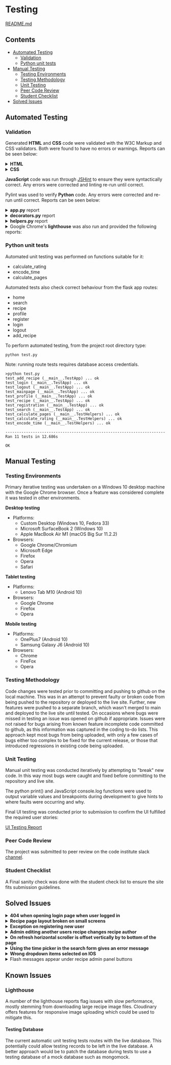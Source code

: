 # Testing

[README.md](README.md)

## Contents

- [Automated Testing](#Automated-Testing)
  - [Validation](#Validation)
  - [Python unit tests](#Python-unit-tests)
- [Manual Testing](#Manual-Testing)
  - [Testing Environments](#Testing-Environments)
  - [Testing Methodology](#Testing-Methodology)
  - [Unit Testing](#Unit-Testing)
  - [Peer Code Review](#Peer-Code-Review)
  - [Student Checklist](#Student-Checklist)
- [Solved Issues](#Solved-Issues)

## Automated Testing

### Validation

Generated **HTML** and **CSS** code were validated with the W3C Markup and CSS validators. Both were found to have no errors or warnings. Reports can be seen below:

<details>
<summary><b>HTML</b></summary>

- [Home page](dev/tests/html/home_page-validation_report.pdf)
- [Login page](dev/tests/html/login_page-validation_report.pdf)
- [Recipe page](dev/tests/html/recipe_page-validation_report.pdf)
- [Add recipe page](dev/tests/html/add_recipe_page-validation_report.pdf)
- [Edit recipe page](dev/tests/html/edit_recipe_page-validation_report.pdf)
- [Profile page](dev/tests/html/profile_page-validation_report.pdf)
- [Search page](dev/tests/html/search_page-validation_report.pdf)
</details>

<details>
<summary><b>CSS</b></summary>

- [style.css](dev/tests/css/style_css-validation_report.pdf) - Global style sheet
- [login.css](dev/tests/css/login_css-validation_report.pdf) - Login page style sheet
- [recipe.css](dev/tests/css/recipe_css-validation_report.pdf) - Recipe and add/edit recipe pages style sheet
- [search.css](dev/tests/css/search_css-validation_report.pdf) - Search page style sheet
</details>

**JavaScript** code was run through [JSHint](https://jshint.com/) to ensure they were syntactically correct. Any errors were corrected and linting re-run until correct.

Pylint was used to verify **Python** code. Any errors were corrected and re-run until correct. Reports can be seen below:

<details>
<summary><b>app.py</b> report</summary>

```console output
************* Module app
app.py:17:4: W0611: Unused import env (unused-import)

------------------------------------------------------------------

Your code has been rated at 9.95/10 (previous run: 9.95/10, +0.00)
```
[app report](dev/tests/pylint/app_report.txt)

A warning regarding unused-imports remains as the linter is unable to recognise the use of variables in env.py.

</details>

<details>
<summary><b>decorators.py</b> report</summary>

```console output

--------------------------------------------------------------------

Your code has been rated at 10.00/10 (previous run: 10.00/10, +0.00)
```
[decorators report](dev/tests/pylint/decorators_report.txt)

</details>

<details>
<summary><b>helpers.py</b> report</summary>

```console output

--------------------------------------------------------------------

Your code has been rated at 10.00/10 (previous run: 10.00/10, +0.00)
```

[helpers report](dev/tests/pylint/helpers_report.txt)

</details>



<details>

<summary>Google Chrome's <b>lighthouse</b> was also run and provided the following reports:</summary>

Home page

- [Mobile](dev/tests/lighthouse/homepage(mobile).pdf)
- [Desktop](dev/tests/lighthouse/homepage(desktop).pdf)

login page

- [Mobile](dev/tests/lighthouse/loginpage(mobile).pdf)
- [Desktop](dev/tests/lighthouse/loginpage(desktop).pdf)

recipe page

- [Mobile](dev/tests/lighthouse/recipepage(mobile).pdf)
- [Desktop](dev/tests/lighthouse/recipepage(desktop).pdf)

edit recipe page

- [Mobile](dev/tests/lighthouse/editrecipepage(mobile).pdf)
- [Desktop](dev/tests/lighthouse/editrecipepage(desktop).pdf)

profile page

- [Mobile](dev/tests/lighthouse/profilepage(mobile).pdf)
- [Desktop](dev/tests/lighthouse/profilepage(desktop).pdf)

search page

- [Mobile](dev/tests/lighthouse/searchpage(mobile).pdf)
- [Desktop](dev/tests/lighthouse/searchpage(desktop).pdf)

</details>



### Python unit tests

Automated unit testing was performed on functions suitable for it:

- calculate_rating
- encode_time
- calculate_pages

Automated tests also check correct behaviour from the flask app routes:

- home
- search
- recipe
- profile
- register
- login
- logout
- add_recipe

To perform automated testing, from the project root directory type:

`python test.py`

Note: running route tests requires database access credentials.

```
>python test.py
test_add_recipe (__main__.TestApp) ... ok
test_login (__main__.TestApp) ... ok
test_logout (__main__.TestApp) ... ok
test_mainpage (__main__.TestApp) ... ok
test_profile (__main__.TestApp) ... ok
test_recipe (__main__.TestApp) ... ok
test_registration (__main__.TestApp) ... ok
test_search (__main__.TestApp) ... ok
test_calculate_pages (__main__.TestHelpers) ... ok
test_calculate_rating (__main__.TestHelpers) ... ok
test_encode_time (__main__.TestHelpers) ... ok

----------------------------------------------------------------------
Ran 11 tests in 12.686s

OK
```

## Manual Testing

### Testing Environments

Primary iterative testing was undertaken on a Windows 10 desktop machine with the Google Chrome browser. Once a feature was considered complete it was tested in other environments.

**Desktop testing**

- Platforms:
  - Custom Desktop (Windows 10, Fedora 33)
  - Microsoft SurfaceBook 2 (Windows 10)
  - Apple MacBook Air M1 (macOS Big Sur 11.2.2)
- Browsers:
  - Google Chrome/Chromium
  - Microsoft Edge
  - Firefox
  - Opera
  - Safari

**Tablet testing**

- Platforms:
  - Lenovo Tab M10 (Android 10)
- Browsers:
  - Google Chrome
  - Firefox
  - Opera

**Mobile testing**

- Platforms:
  - OnePlus7 (Android 10)
  - Samsung Galaxy J6 (Android 10)
- Browsers:
  - Chrome
  - FireFox
  - Opera

### Testing Methodology

Code changes were tested prior to committing and pushing to github on the local machine. This was in an attempt to prevent faulty or broken code from being pushed to the repository or deployed to the live site. Further, new features were pushed to a separate branch, which wasn't merged to main and deployed to the live site until tested. On occasions where bugs were missed in testing an issue was opened on github if appropriate. Issues were not raised for bugs arising from known feature incomplete code committed to github, as this information was captured in the coding to-do lists. This approach kept most bugs from being uploaded, with only a few cases of bugs either too complex to be fixed for the current release, or those that introduced regressions in existing code being uploaded.

### Unit Testing

Manual unit testing was conducted iteratively by attempting to "break" new code. In this way most bugs were caught and fixed before committing to the repository and live site.

The python print() and JavaScript console.log functions were used to output variable values and breakpoints during development to give hints to where faults were occurring and why.

Final UI testing was conducted prior to submission to confirm the UI fulfilled the required user stories:

[UI Testing Report](dev/tests/uitesting.pdf)

### Peer Code Review

The project was submitted to peer review on the code institute slack [channel](https://code-institute-room.slack.com/archives/CGWQJQKC5/p1616189018032700).

### Student Checklist

A Final sanity check was done with the student check list to ensure the site fits submission guidelines.

## Solved Issues

<details>
<summary><b>404 when opening login page when user logged in</b></summary>

[Link](https://github.com/seanyoung247/Plum/issues/5). If a user is already logged in and tries to open the login page the website raises a 404 error.

**Cause**

Missing url_for in redirect

**Resolution**

[Fix: Fixes 404 error from login page when user already logged in](https://github.com/seanyoung247/Plum/commit/48d99c929fc639fb840b948ceb74c05125b0ff3c)
</details>

<details>
<summary><b>Recipe page layout broken on small screens</b></summary>

[Link](https://github.com/seanyoung247/Plum/issues/6). Page layout breaks when using Google Chrome's responsive layout test.

**Cause**

Fault in either Google Chrome or Materialize.

**Resolution**

Not applicable.
</details>

<details>
<summary><b>Exception on registering new user</b></summary>

[Link](https://github.com/seanyoung247/Plum/issues/7). Exception raised when registering new user.

**Cause**

User not being added properly to session cookie after registration.

**Resolution**

[Fix: Fixes exception on registering new user](https://github.com/seanyoung247/Plum/commit/715e6082fe0249b77427f4768a93af4d3bb59e8d)
</details>

<details>
<summary><b> Admin editing another users recipe changes recipe author</b></summary>

[Link](https://github.com/seanyoung247/Plum/issues/13). Admin user overwrites original author field.

**Cause**

Author field overwritten when updating recipe record

**Resolution**

[Fix: Prevents overwriting author when editing a recipe](https://github.com/seanyoung247/Plum/commit/769cca4aee720263c1868fa3bc02b0d66a1b8226)
</details>

<details>
<summary><b>On refresh horizontal scroller is offset vertically by to bottom of the page</b></summary>

[Link](https://github.com/seanyoung247/Plum/issues/15). Firefox offsets contents.

**Cause**

Scroll-item being set to 100% height.

**Resolution**

[Fix: Fixes firefox layout issue of horizontal scroller](https://github.com/seanyoung247/Plum/commit/00b358e11f80abb1bfb0b158ce4d1775b60360ac)
</details>

<details>
<summary><b>Using the time picker in the search form gives an error message</b></summary>
[Link](https://github.com/seanyoung247/Plum/issues/32). The following error is displayed in the console when using the time-picker component:
`[Intervention] Unable to preventDefault inside passive event listener due to target being treated as passive.`
**Cause**

Appears to be issue within materialize. Possibly using a passive scroll event listener.

**Resolution**

Not Applicable
</details>

<details>
<summary><b>Wrong dropdown items selected on IOS</b></summary>

[Link](https://github.com/seanyoung247/Plum/issues/37). Materialize select control selects incorrect options when using IOS.

**Cause**

Appears to be a materialize bug. Missed as no IOS hardware was available for testing, problem doesn't seem to appear when using browser stack.

**Resolution**

Converted select items to system default with custom styling to fit site design. Fixed in commit [c9174f2](https://github.com/seanyoung247/Plum/commit/c9174f2b7a4b7b288d8bfe2bed99c0809cd60aa3).

</details>

<details>
<summary>Flash messages appear under recipe admin panel buttons</summary>
[Link](https://github.com/seanyoung247/Plum/issues/39). Flash messages appear beneath recipe admin buttons.

**Cause**

Flash messages given too low a z-index.

**Resolution**

Flash message z-index increased to 5. Fixed in commit: [0528c8b](https://github.com/seanyoung247/Plum/commit/0528c8bf2d231b8305659cc0a4d5ecc3ad43a63b)
</details>



## Known Issues

### Lighthouse

A number of the lighthouse reports flag issues with slow performance, mostly stemming from downloading large recipe image files. Cloudinary offers features for responsive image uploading which could be used to mitigate this.



#### Testing Database

The current automatic unit testing tests routes with the live database. This potentially could allow testing records to be left in the live database. A better approach would be to patch the database during tests to use a testing database of a mock database such as mongomock.